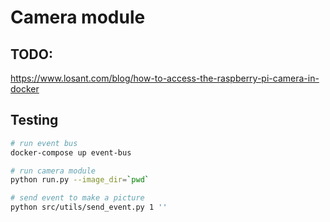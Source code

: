 # Camera module

## TODO:
https://www.losant.com/blog/how-to-access-the-raspberry-pi-camera-in-docker

## Testing

```bash
# run event bus
docker-compose up event-bus

# run camera module
python run.py --image_dir=`pwd`

# send event to make a picture
python src/utils/send_event.py 1 ''
```
